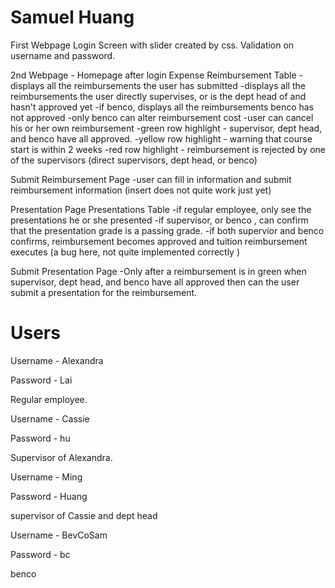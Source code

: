 # Samuel Huang

First Webpage
Login Screen with slider created by css.
Validation on username and password.

2nd Webpage - Homepage after login
Expense Reimbursement Table
-displays all the reimbursements the user has submitted
-displays all the reimbursements the user directly supervises, or is the dept head of and hasn't approved yet
-if benco, displays all the reimbursements benco has not approved
-only benco can alter reimbursement cost
-user can cancel his or her own reimbursement
-green row highlight - supervisor, dept head, and benco have all approved.
-yellow row highlight - warning that course start is within 2 weeks
-red row highlight - reimbursement is rejected by one of the supervisors (direct supervisors, dept head, or benco)

Submit Reimbursement Page
-user can fill in information and submit reimbursement information (insert does not quite work just yet)

Presentation Page
Presentations Table
-if regular employee, only see the presentations he or she presented
-if supervisor, or benco , can confirm that the presentation grade is a passing grade.
-if both supervior and benco confirms, reimbursement becomes approved and tuition reimbursement executes (a bug here, not quite implemented correctly )

Submit Presentation Page
-Only after a reimbursement is in green when supervisor, dept head, and benco have all approved then can the user submit a presentation
for the reimbursement.

# Users

Username - Alexandra

Password - Lai

Regular employee.


Username - Cassie

Password - hu

Supervisor of Alexandra.


Username - Ming

Password - Huang

supervisor of Cassie and dept head


Username - BevCoSam

Password - bc

benco

